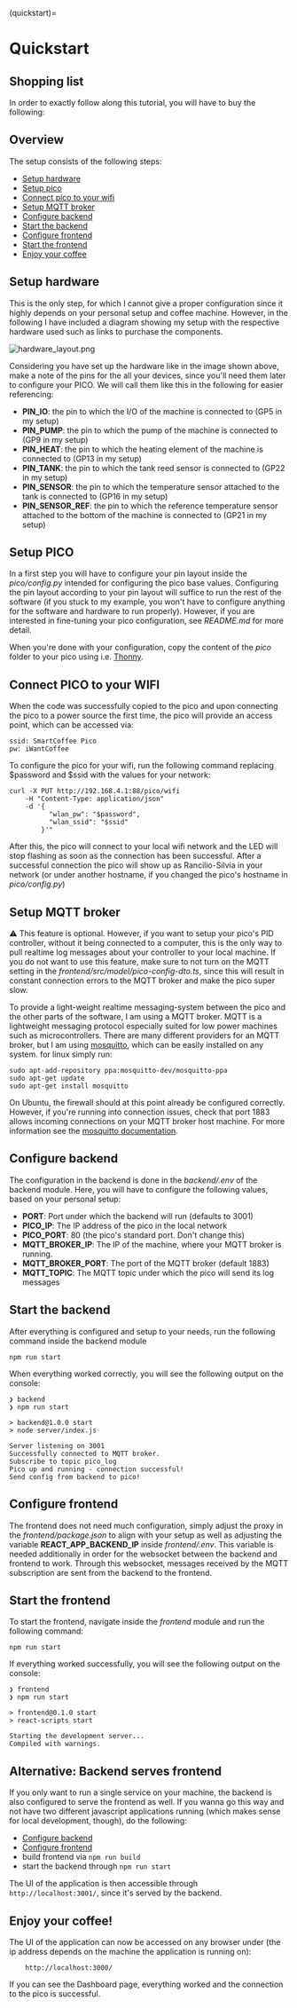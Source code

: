 (quickstart)=
# Quickstart
## Shopping list
In order to exactly follow along this tutorial, you will have to buy the following:

## Overview
The setup consists of the following steps:
* [Setup hardware](#setup-hardware)
* [Setup pico](#setup-pico)
* [Connect pico to your wifi](#connect-pico-to-your-wifi)
* [Setup MQTT broker](#setup-mqtt-broker)
* [Configure backend](#configure-backend)
* [Start the backend](#start-the-backend)
* [Configure frontend](#configure-frontend)
* [Start the frontend](#start-the-frontend)
* [Enjoy your coffee](#enjoy-your-coffee)

## Setup hardware
This is the only step, for which I cannot give a proper configuration since it highly depends on your personal setup and coffee machine. However, in the following I have included a diagram showing my setup with the respective hardware used such as links to purchase the components.

![hardware_layout.png](hardware_layout.png)

Considering you have set up the hardware like in the image shown above, make a note of the pins for the all your devices, since you'll need them later to configure your PICO. We will call them like this in the following for easier referencing:
* **PIN_IO**: the pin to which the I/O of the machine is connected to (GP5 in my setup)
* **PIN_PUMP**: the pin to which the pump of the machine is connected to (GP9 in my setup)
* **PIN_HEAT**: the pin to which the heating element of the machine is connected to (GP13 in my setup)
* **PIN_TANK**: the pin to which the tank reed sensor is connected to (GP22 in my setup)
* **PIN_SENSOR**: the pin to which the temperature sensor attached to the tank is connected to (GP16 in my setup)
* **PIN_SENSOR_REF**: the pin to which the reference temperature sensor attached to the bottom of the machine is connected to (GP21 in my setup)

## Setup PICO
In a first step you will have to configure your pin layout inside the _pico/config.py_ intended for configuring the pico base values. Configuring the pin layout according to your pin layout will suffice to run the rest of the software (if you stuck to my example, you won't have to configure anything for the software and hardware to run properly). However, if you are interested in fine-tuning your pico configuration, see _README.md_ for more detail.

When you're done with your configuration, copy the content of the _pico_ folder to your pico using i.e. [Thonny](https://thonny.org/). 

## Connect PICO to your WIFI
When the code was successfully copied to the pico and upon connecting the pico to a power source the first time, the pico will provide an access point, which can be accessed via:

```
ssid: SmartCoffee Pico
pw: iWantCoffee
```
To configure the pico for your wifi, run the following command replacing $password and $ssid with the values for your network:

```shell
curl -X PUT http://192.168.4.1:88/pico/wifi
    -H "Content-Type: application/json" 
    -d '{
          "wlan_pw": "$password",
          "wlan_ssid": "$ssid"
        }'" 
```

After this, the pico will connect to your local wifi network and the LED will stop flashing as soon as the connection has been successful. After a successful connection the pico will show up as Rancilio-Silvia in your network (or under another hostname, if you changed the pico's hostname in _pico/config.py_)

## Setup MQTT broker
⚠️ This feature is optional. However, if you want to setup your pico's PID controller, without it being connected to a computer, this is the only way to pull realtime log messages about your controller to your local machine. If you do not want to use this feature, make sure to not turn on the MQTT setting in the _frontend/src/model/pico-config-dto.ts_, since this will result in constant connection errors to the MQTT broker and make the pico super slow.

To provide a light-weight realtime messaging-system between the pico and the other parts of the software, I am using a MQTT broker. MQTT is a lightweight messaging protocol especially suited for low power machines such as microcontrollers. There are many different providers for an MQTT broker, but I am using [mosquitto](https://mosquitto.org/download/), which can be easily installed on any system. for linux simply run:

```shell
sudo apt-add-repository ppa:mosquitto-dev/mosquitto-ppa
sudo apt-get update
sudo apt-get install mosquitto
```

On Ubuntu, the firewall should at this point already be configured correctly. However, if you're running into connection issues, check that port 1883 allows incoming connections on your MQTT broker host machine. For more information see the [mosquitto documentation](https://mosquitto.org/man/mosquitto-8.html).

## Configure backend
The configuration in the backend is done in the _backend/.env_ of the backend module. Here, you will have to configure the following values, based on your personal setup:
* **PORT**: Port under which the backend will run (defaults to 3001)
* **PICO_IP**: The IP address of the pico in the local network
* **PICO_PORT**: 80 (the pico's standard port. Don't change this)
* **MQTT_BROKER_IP**: The IP of the machine, where your MQTT broker is running.
* **MQTT_BROKER_PORT**: The port of the MQTT broker (default 1883)
* **MQTT_TOPIC**: The MQTT topic under which the pico will send its log messages

## Start the backend
After everything is configured and setup to your needs, run the following command inside the backend module

```shell
npm run start
```

When everything worked correctly, you will see the following output on the console:

```shell
❯ backend
❯ npm run start

> backend@1.0.0 start
> node server/index.js

Server listening on 3001
Successfully connected to MQTT broker.
Subscribe to topic pico_log
Pico up and running - connection successful!
Send config from backend to pico!
```

## Configure frontend
The frontend does not need much configuration, simply adjust the proxy in the _frontend/package.json_ to align with your setup as well as adjusting the variable **REACT_APP_BACKEND_IP** inside _frontend/.env_. This variable is needed additionally in order for the websocket between the backend and frontend to work. Through this websocket, messages received by the MQTT subscription are sent from the backend to the frontend.

## Start the frontend
To start the frontend, navigate inside the _frontend_ module and run the following command:
```shell
npm run start
```

If everything worked successfully, you will see the following output on the console:
```shell
❯ frontend
❯ npm run start

> frontend@0.1.0 start
> react-scripts start

Starting the development server...
Compiled with warnings.

```

## Alternative: Backend serves frontend
If you only want to run a single service on your machine, the backend is also configured to serve the frontend as well. If you wanna go this way and not have two different javascript applications running (which makes sense for local development, though), do the following:
* [Configure backend](#configure-backend)
* [Configure frontend](#configure-frontend)
* build frontend via ```npm run build```
* start the backend through ```npm run start```

The UI of the application is then accessible through ```http://localhost:3001/```, since it's served by the backend.

## Enjoy your coffee!
The UI of the application can now be accessed on any browser under (the ip address depends on the machine the application is running on): 
```
    http://localhost:3000/
```
If you can see the Dashboard page, everything worked and the connection to the pico is successful.

